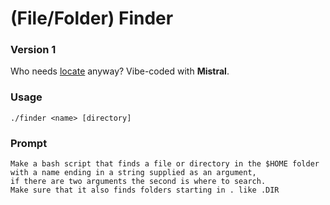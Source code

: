 # (File/Folder) Finder
### Version 1

Who needs [locate](https://www.geeksforgeeks.org/locate-command-in-linux-with-examples/) anyway?
Vibe-coded with **Mistral**.

### Usage
`./finder <name> [directory]`

### Prompt
```
Make a bash script that finds a file or directory in the $HOME folder with a name ending in a string supplied as an argument,
if there are two arguments the second is where to search.
Make sure that it also finds folders starting in . like .DIR
```
